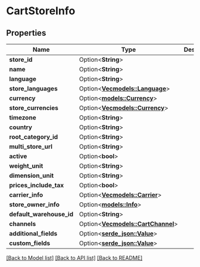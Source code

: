 # CartStoreInfo

## Properties

Name | Type | Description | Notes
------------ | ------------- | ------------- | -------------
**store_id** | Option<**String**> |  | [optional]
**name** | Option<**String**> |  | [optional]
**language** | Option<**String**> |  | [optional]
**store_languages** | Option<[**Vec<models::Language>**](Language.md)> |  | [optional]
**currency** | Option<[**models::Currency**](Currency.md)> |  | [optional]
**store_currencies** | Option<[**Vec<models::Currency>**](Currency.md)> |  | [optional]
**timezone** | Option<**String**> |  | [optional]
**country** | Option<**String**> |  | [optional]
**root_category_id** | Option<**String**> |  | [optional]
**multi_store_url** | Option<**String**> |  | [optional]
**active** | Option<**bool**> |  | [optional]
**weight_unit** | Option<**String**> |  | [optional]
**dimension_unit** | Option<**String**> |  | [optional]
**prices_include_tax** | Option<**bool**> |  | [optional]
**carrier_info** | Option<[**Vec<models::Carrier>**](Carrier.md)> |  | [optional]
**store_owner_info** | Option<[**models::Info**](Info.md)> |  | [optional]
**default_warehouse_id** | Option<**String**> |  | [optional]
**channels** | Option<[**Vec<models::CartChannel>**](Cart_Channel.md)> |  | [optional]
**additional_fields** | Option<[**serde_json::Value**](.md)> |  | [optional]
**custom_fields** | Option<[**serde_json::Value**](.md)> |  | [optional]

[[Back to Model list]](../README.md#documentation-for-models) [[Back to API list]](../README.md#documentation-for-api-endpoints) [[Back to README]](../README.md)


